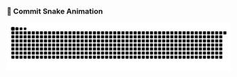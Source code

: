 ### 🐍 Commit Snake Animation
![Snake Animation](https://github.com/Thisizzellie/Thisizzellie/blob/output/dist/snake.svg) 
